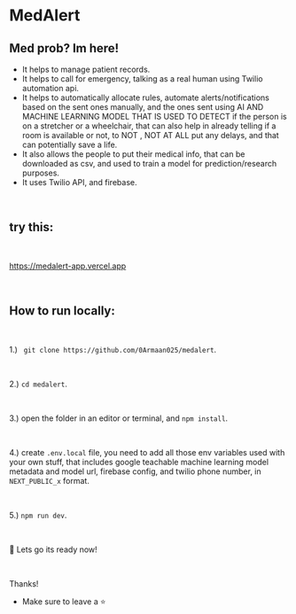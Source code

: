 # MedAlert


## Med prob? Im here!

- It helps to manage patient records.
- It helps to call for emergency, talking as a real human using Twilio automation api.
- It helps to automatically allocate rules, automate alerts/notifications based on the sent ones manually, and the ones sent using AI AND MACHINE LEARNING MODEL THAT IS USED TO DETECT if the person is on a stretcher or a wheelchair, that can also help in already telling if a room is available or not, to NOT , NOT AT ALL put any delays, and that can potentially save a life.
- It also allows the people to put their medical info, that can be downloaded as csv, and used to train a model for prediction/research purposes.
- It uses Twilio API, and firebase.

<br/>

## try this: 

<br/>

https://medalert-app.vercel.app

<br/>

## How to run locally:

<br/>

1.) `` git clone https://github.com/0Armaan025/medalert``.

<br/>

2.) `` cd medalert ``.

<br/>

3.) open the folder in an editor or terminal, and `` npm install ``.

<br/>

4.) create ``.env.local`` file, you need to add all those env variables used with your own stuff, that includes google teachable machine learning model metadata and model url, firebase config, and twilio phone number, in ``NEXT_PUBLIC_x`` format.

<br/>

5.) ``npm run dev``.

<br/>

🥳 Lets go its ready now!

<br/>

Thanks!
 - Make sure to leave a ⭐
